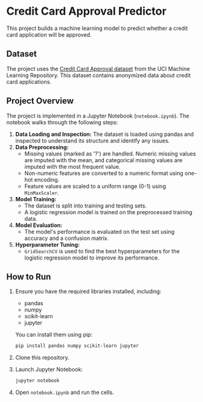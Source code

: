 # Credit Card Approval Predictor

This project builds a machine learning model to predict whether a credit card application will be approved.

## Dataset

The project uses the [Credit Card Approval dataset](http://archive.ics.uci.edu/ml/datasets/credit+approval) from the UCI Machine Learning Repository. This dataset contains anonymized data about credit card applications.

## Project Overview

The project is implemented in a Jupyter Notebook (`notebook.ipynb`). The notebook walks through the following steps:

1.  **Data Loading and Inspection:** The dataset is loaded using pandas and inspected to understand its structure and identify any issues.
2.  **Data Preprocessing:**
    *   Missing values (marked as '?') are handled. Numeric missing values are imputed with the mean, and categorical missing values are imputed with the most frequent value.
    *   Non-numeric features are converted to a numeric format using one-hot encoding.
    *   Feature values are scaled to a uniform range (0-1) using `MinMaxScaler`.
3.  **Model Training:**
    *   The dataset is split into training and testing sets.
    *   A logistic regression model is trained on the preprocessed training data.
4.  **Model Evaluation:**
    *   The model's performance is evaluated on the test set using accuracy and a confusion matrix.
5.  **Hyperparameter Tuning:**
    *   `GridSearchCV` is used to find the best hyperparameters for the logistic regression model to improve its performance.

## How to Run

1.  Ensure you have the required libraries installed, including:
    *   pandas
    *   numpy
    *   scikit-learn
    *   jupyter

    You can install them using pip:
    ```bash
    pip install pandas numpy scikit-learn jupyter
    ```

2.  Clone this repository.
3.  Launch Jupyter Notebook:
    ```bash
    jupyter notebook
    ```
4.  Open `notebook.ipynb` and run the cells.
